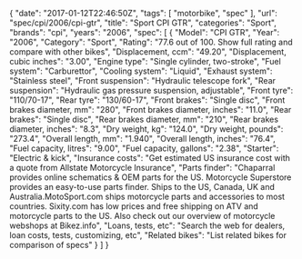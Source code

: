 {
    "date": "2017-01-12T22:46:50Z",
    "tags": [
        "motorbike",
        "spec"
    ],
    "url": "spec\/cpi\/2006\/cpi-gtr",
    "title": "Sport CPI GTR",
    "categories": "Sport",
    "brands": "cpi",
    "years": "2006",
    "spec": [
        {
            "Model": "CPI GTR",
            "Year": "2006",
            "Category": "Sport",
            "Rating": "77.6 out of 100. Show full rating and compare with other bikes",
            "Displacement, ccm": "49.20",
            "Displacement, cubic inches": "3.00",
            "Engine type": "Single cylinder, two-stroke",
            "Fuel system": "Carburettor",
            "Cooling system": "Liquid",
            "Exhaust system": "Stainless steel",
            "Front suspension": "Hydraulic telescope fork",
            "Rear suspension": "Hydraulic gas pressure suspension, adjustable",
            "Front tyre": "110\/70-17",
            "Rear tyre": "130\/60-17",
            "Front brakes": "Single disc",
            "Front brakes diameter, mm": "280",
            "Front brakes diameter, inches": "11.0",
            "Rear brakes": "Single disc",
            "Rear brakes diameter, mm": "210",
            "Rear brakes diameter, inches": "8.3",
            "Dry weight, kg": "124.0",
            "Dry weight, pounds": "273.4",
            "Overall length, mm": "1.940",
            "Overall length, inches": "76.4",
            "Fuel capacity, litres": "9.00",
            "Fuel capacity, gallons": "2.38",
            "Starter": "Electric & kick",
            "Insurance costs": "Get estimated US insurance cost with a quote from Allstate Motorcycle Insurance",
            "Parts finder": "Chaparral provides online schematics & OEM parts for the US.   Motorcycle Superstore provides an easy-to-use parts finder. Ships to the US, Canada, UK and Australia.MotoSport.com ships motorcycle parts and accessories to most countries.    Sixity.com has low prices and free shipping on ATV and motorcycle parts to the US. Also check out our overview of motorcycle webshops at Bikez.info",
            "Loans, tests, etc": "Search the web for dealers, loan costs, tests, customizing, etc",
            "Related bikes": "List related bikes for comparison of specs"
        }
    ]
}